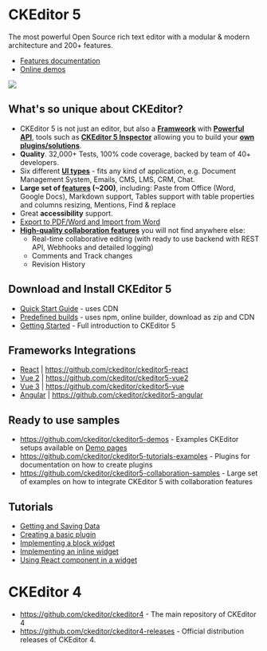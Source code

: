 # CKEditor 5

The most powerful Open Source rich text editor with a modular & modern architecture and 200+ features.

- [Features documentation](https://ckeditor.com/docs/ckeditor5/latest/features/index.html) 
- [Online demos](https://ckeditor.com/ckeditor-5/demo/)

<img src="https://ckeditor.com/assets/images/webp/illustration/home-editor-colabo-83272446bf.webp" style="align:center">

## What's so unique about CKEditor?
 - CKEditor 5 is not just an editor, but also a **[Framweork](https://ckeditor.com/docs/ckeditor5/latest/framework/index.html)** with **[Powerful API](https://ckeditor.com/docs/ckeditor5/latest/api/index.html)**, tools such as **[CKEditor 5 Inspector](https://ckeditor.com/docs/ckeditor5/latest/framework/guides/development-tools.html#ckeditor-5-inspector)** allowing you to build your **[own plugins/solutions](https://github.com/ckeditor/ckeditor5-tutorials-examples)**.
 - **Quality**. 32,000+ Tests, 100% code coverage, backed by team of 40+ developers.
 - Six different **[UI types](https://ckeditor.com/ckeditor-5/demo/editor-types/)** - fits any kind of application, e.g. Document Management System, Emails, CMS, LMS, CRM, Chat.
 - **Large set of [features](https://ckeditor.com/docs/ckeditor5/latest/features/index.html) (~200)**, including: Paste from Office (Word, Google Docs), Markdown support, Tables support with table properties and columns resizing, Mentions, Find & replace
 - Great **accessibility** support.
 - [Export to PDF/Word and Import from Word](https://ckeditor.com/export-to-pdf-word/)
 - **[High-quality collaboration features](https://ckeditor.com/collaboration/)** you will not find anywhere else: 
   - Real-time collaborative editing (with ready to use backend with REST API, Webhooks and detailed logging)
   - Comments and Track changes
   - Revision History

## Download and Install CKEditor 5

- [Quick Start Guide](https://ckeditor.com/docs/ckeditor5/latest/installation/getting-started/quick-start.html) - uses CDN
- [Predefined builds](https://ckeditor.com/docs/ckeditor5/latest/installation/getting-started/predefined-builds.html) - uses npm, online builder, download as zip and CDN
- [Getting Started](https://ckeditor.com/docs/ckeditor5/latest/installation/index.html) - Full introduction to CKEditor 5

## Frameworks Integrations

- [React](https://ckeditor.com/docs/ckeditor5/latest/installation/frameworks/react.html) | https://github.com/ckeditor/ckeditor5-react
- [Vue 2](https://ckeditor.com/docs/ckeditor5/latest/installation/frameworks/vuejs-v2.html) | https://github.com/ckeditor/ckeditor5-vue2
- [Vue 3](https://ckeditor.com/docs/ckeditor5/latest/installation/frameworks/vuejs-v3.html) | https://github.com/ckeditor/ckeditor5-vue
- [Angular](https://ckeditor.com/docs/ckeditor5/latest/installation/frameworks/angular.html) | https://github.com/ckeditor/ckeditor5-angular

## Ready to use samples
- https://github.com/ckeditor/ckeditor5-demos - Examples CKEditor setups available on [Demo pages](https://ckeditor.com/ckeditor-5/demo/)
- https://github.com/ckeditor/ckeditor5-tutorials-examples - Plugins for documentation on how to create plugins
- https://github.com/ckeditor/ckeditor5-collaboration-samples - Large set of examples on how to integrate CKEditor 5 with collaboration features

## Tutorials
 - [Getting and Saving Data](https://ckeditor.com/docs/ckeditor5/latest/installation/getting-started/getting-and-setting-data.html)
 - [Creating a basic plugin](https://ckeditor.com/docs/ckeditor5/latest/framework/guides/plugins/creating-simple-plugin-timestamp.html)
 - [Implementing a block widget](https://ckeditor.com/docs/ckeditor5/latest/framework/guides/tutorials/implementing-a-block-widget.html)
 - [Implementing an inline widget](https://ckeditor.com/docs/ckeditor5/latest/framework/guides/tutorials/implementing-an-inline-widget.html)
 - [Using React component in a widget](https://ckeditor.com/docs/ckeditor5/latest/framework/guides/tutorials/using-react-in-a-widget.html)
 
 # CKEditor 4
 
 * https://github.com/ckeditor/ckeditor4 - The main repository of CKEditor 4
 * https://github.com/ckeditor/ckeditor4-releases - Official distribution releases of CKEditor 4.

